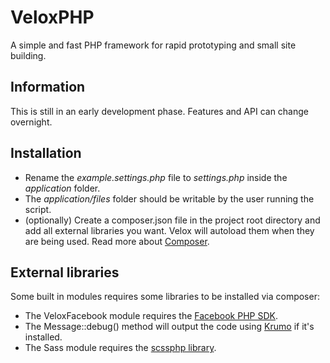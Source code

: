 VeloxPHP
========

A simple and fast PHP framework for rapid prototyping and small site building.

## Information
This is still in an early development phase. Features and API can change overnight.

## Installation
- Rename the *example.settings.php* file to *settings.php* inside the *application* folder.
- The *application/files* folder should be writable by the user running the script.
- (optionally) Create a composer.json file in the project root directory and add all external libraries you want. Velox will autoload them when they are being used. Read more about [Composer](http://getcomposer.org/).

## External libraries
Some built in modules requires some libraries to be installed via composer:

- The VeloxFacebook module requires the [Facebook PHP SDK](https://github.com/facebook/facebook-php-sdk).
- The Message::debug() method will output the code using [Krumo](https://github.com/oodle/krumo) if it's installed.
- The Sass module requires the [scssphp library](https://github.com/leafo/scssphp/).
